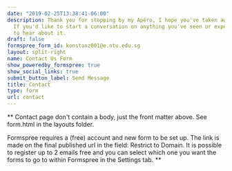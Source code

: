 ```yaml
---
date: "2019-02-25T13:38:41-06:00"
description: Thank you for stopping by my Apéro, I hope you've taken away a thing or two!
  If you'd like to start a conversation on anything you've seen or experienced here, I'd love
  to hear about it.
draft: false
formspree_form_id: konstanz001@e.ntu.edu.sg
layout: split-right
name: Contact Us Form
show_poweredby_formspree: true
show_social_links: true
submit_button_label: Send Message
title: Contact
type: form
url: contact
---
```


** Contact page don't contain a body, just the front matter above.
See form.html in the layouts folder.

Formspree requires a (free) account and new form to be set up. The link is made on the final published url in the field: Restrict to Domain. It is possible to register up to 2 emails free and you can select which one you want the forms to go to within Formspree in the Settings tab.
**

